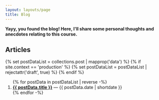 ```yaml
---
layout: layouts/page
title: Blog
---
```


<b class="lead">Yayy, you found the blog! Here, I'll share some personal thoughts and anecdotes relating to this course.</b>

## Articles

{% set postDataList = collections.post | mapprop('data') %}
{% if site.context == 'production' %}
  {% set postDataList = postDataList | rejectattr('draft', true) %}
{% endif %}

<ol class="pl-0 list-none">
  {% for postData in postDataList | reverse -%}
    <li class="pl-0">
      <b><a href="{{ postData.page.url | url }}">{{ postData.title }}</a></b> &mdash;
      <time datetime="{{ postData.date | isodatestring }}">{{ postData.date | shortdate }}</time>
    </li>
  {% endfor -%}
</ol>
